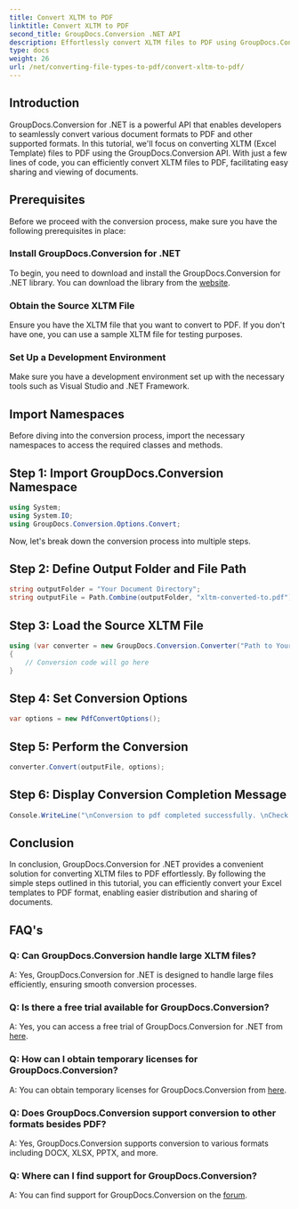 ```yaml
---
title: Convert XLTM to PDF
linktitle: Convert XLTM to PDF
second_title: GroupDocs.Conversion .NET API
description: Effortlessly convert XLTM files to PDF using GroupDocs.Conversion for .NET. Streamline your document conversion process.
type: docs
weight: 26
url: /net/converting-file-types-to-pdf/convert-xltm-to-pdf/
---
```

## Introduction
GroupDocs.Conversion for .NET is a powerful API that enables developers to seamlessly convert various document formats to PDF and other supported formats. In this tutorial, we'll focus on converting XLTM (Excel Template) files to PDF using the GroupDocs.Conversion API. With just a few lines of code, you can efficiently convert XLTM files to PDF, facilitating easy sharing and viewing of documents.
## Prerequisites
Before we proceed with the conversion process, make sure you have the following prerequisites in place:
### Install GroupDocs.Conversion for .NET
To begin, you need to download and install the GroupDocs.Conversion for .NET library. You can download the library from the [website](https://releases.groupdocs.com/conversion/net/).
### Obtain the Source XLTM File
Ensure you have the XLTM file that you want to convert to PDF. If you don't have one, you can use a sample XLTM file for testing purposes.
### Set Up a Development Environment
Make sure you have a development environment set up with the necessary tools such as Visual Studio and .NET Framework.

## Import Namespaces
Before diving into the conversion process, import the necessary namespaces to access the required classes and methods.
## Step 1: Import GroupDocs.Conversion Namespace
```csharp
using System;
using System.IO;
using GroupDocs.Conversion.Options.Convert;
```

Now, let's break down the conversion process into multiple steps.
## Step 2: Define Output Folder and File Path
```csharp
string outputFolder = "Your Document Directory";
string outputFile = Path.Combine(outputFolder, "xltm-converted-to.pdf");
```
## Step 3: Load the Source XLTM File
```csharp
using (var converter = new GroupDocs.Conversion.Converter("Path to Your XLTM File"))
{
    // Conversion code will go here
}
```
## Step 4: Set Conversion Options
```csharp
var options = new PdfConvertOptions();
```
## Step 5: Perform the Conversion
```csharp
converter.Convert(outputFile, options);
```
## Step 6: Display Conversion Completion Message
```csharp
Console.WriteLine("\nConversion to pdf completed successfully. \nCheck output in {0}", outputFolder);
```

## Conclusion
In conclusion, GroupDocs.Conversion for .NET provides a convenient solution for converting XLTM files to PDF effortlessly. By following the simple steps outlined in this tutorial, you can efficiently convert your Excel templates to PDF format, enabling easier distribution and sharing of documents.
## FAQ's
### Q: Can GroupDocs.Conversion handle large XLTM files?
A: Yes, GroupDocs.Conversion for .NET is designed to handle large files efficiently, ensuring smooth conversion processes.
### Q: Is there a free trial available for GroupDocs.Conversion?
A: Yes, you can access a free trial of GroupDocs.Conversion for .NET from [here](https://releases.groupdocs.com/).
### Q: How can I obtain temporary licenses for GroupDocs.Conversion?
A: You can obtain temporary licenses for GroupDocs.Conversion from [here](https://purchase.groupdocs.com/temporary-license/).
### Q: Does GroupDocs.Conversion support conversion to other formats besides PDF?
A: Yes, GroupDocs.Conversion supports conversion to various formats including DOCX, XLSX, PPTX, and more.
### Q: Where can I find support for GroupDocs.Conversion?
A: You can find support for GroupDocs.Conversion on the [forum](https://forum.groupdocs.com/c/conversion/11).
